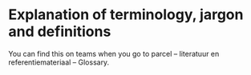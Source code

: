 # Explanation of terminology, jargon and definitions 

You can find this on teams when you go to parcel – literatuur en referentiemateriaal – Glossary.
